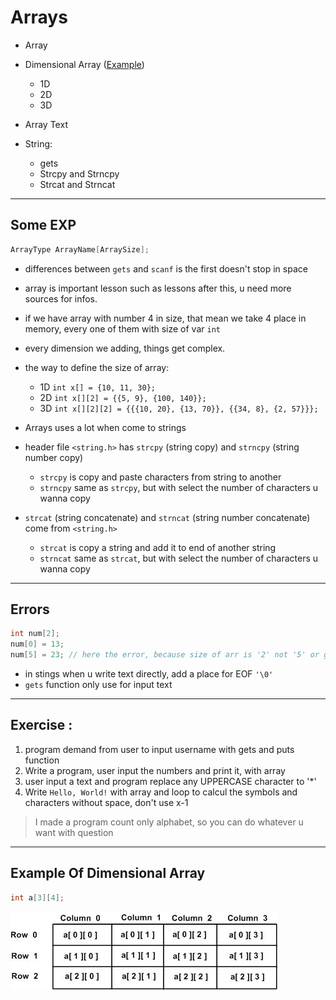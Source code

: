# Arrays

- Array 
- Dimensional Array ([Example](#example-of-dimensional-array))
  - 1D
  - 2D
  - 3D

- Array Text
- String:
  - gets
  - Strcpy and Strncpy 
  - Strcat and Strncat

--- 

## Some EXP

```c
ArrayType ArrayName[ArraySize];
```

- differences between `gets` and `scanf` is the first doesn't stop in space ` `
 
- array is important lesson such as lessons after this, u need more sources for infos.
- if we have array with number 4 in size, that mean we take 4 place in memory, every one of them with size of var `int`
- every dimension we adding, things get complex.
- the way to define the size of array:
  - 1D `int x[] = {10, 11, 30};`
  - 2D `int x[][2] = {{5, 9}, {100, 140}};`
  - 3D `int x[][2][2] = {{{10, 20}, {13, 70}}, {{34, 8}, {2, 57}}};`
- Arrays uses a lot when come to strings

- header file `<string.h>` has `strcpy` (string copy) and `strncpy` (string number copy)
  - `strcpy` is copy and paste characters from string to another
  - `strncpy` same as `strcpy`, but with select the number of characters u wanna copy
- `strcat` (string concatenate) and `strncat` (string number concatenate) come from `<string.h>`
  - `strcat` is copy a string and add it to end of another string
  - `strncat` same as `strcat`, but with select the number of characters u wanna copy

---

## Errors

```c
int num[2];
num[0] = 13;
num[5] = 23; // here the error, because size of arr is '2' not '5' or greater
```
- in stings when u write text directly, add a place for EOF `'\0'` 
- `gets` function only use for input text

---

## Exercise :

1. program demand from user to input username with gets and puts function
2. Write a program, user input the numbers and print it, with array
3. user input a text and program replace any UPPERCASE character to '*' 
4. Write `Hello, World!` with array and loop to calcul the symbols and characters without space, don't use x-1

> I made a program count only alphabet, so you can do whatever u want with question

---

<h2 id="example-of-dimensional-array">Example Of Dimensional Array</h2>
         
```c
int a[3][4];
```
![Dimensional Array](/assets/two_dimensional_arrays.jpg)
